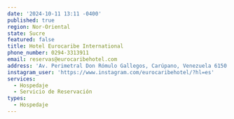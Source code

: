 ```yaml
---
date: '2024-10-11 13:11 -0400'
published: true
region: Nor-Oriental
state: Sucre
featured: false
title: Hotel Eurocaribe International
phone_number: 0294-3313911
email: reservas@eurocaribehotel.com
address: 'Av. Perimetral Don Rómulo Gallegos, Carúpano, Venezuela 6150.'
instagram_user: 'https://www.instagram.com/eurocaribehotel/?hl=es'
services:
  - Hospedaje
  - Servicio de Reservación
types:
  - Hospedaje
---
```


